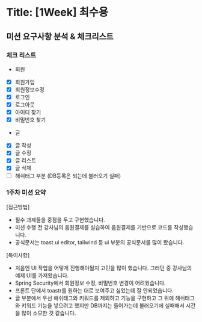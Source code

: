 # Title: [1Week] 최수용
## 미션 요구사항 분석 & 체크리스트

### 체크 리스트

- 회원
- [x] 회원가입
- [x] 회원정보수정
- [x] 로그인
- [x] 로그아웃
- [x] 아이디 찾기
- [x] 비밀번호 찾기
- 글
- [x] 글 작성
- [x] 글 수정
- [x] 글 리스트
- [x] 글 삭제
- [ ] 해쉬태그 부분 (DB등록은 되는데 불러오기 실패)

### 1주차 미션 요약
[접근방법]
- 필수 과제들을 중점을 두고 구현했습니다.
- 미션 수행 전 강사님의 음원결제를 실습하여 음원결제를 기반으로 코드를 작성했습니다.
- 공식문서는 toast ui editor, tailwind 등 ui 부분의 공식문서를 많이 봤습니다.

[특이사항]
- 처음엔 UI 작업을 어떻게 진행해야될지 고민을 많이 했습니다. 그러던 중 강사님의 예제 UI를 가져왔습니다.
- Spring Security에서 회원정보 수정, 비밀번호 변경이 어려웠습니다.
- 프론트 단에서 toastr를 원하는 대로 보여주고 싶었는데 잘 안되었습니다.
- 글 부분에서 우선 해쉬태그와 키워드를 제외하고 기능을 구현하고 그 위에 해쉬태그와 키워드 기능을 넣으려고 했지만 DB까지는 들어가는데 불러오기에 실패해서 시간을 많이 소모한 것 같습니다.